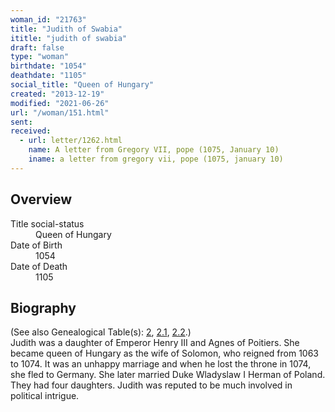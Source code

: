 ```yaml
---
woman_id: "21763"
title: "Judith of Swabia"
ititle: "judith of swabia"
draft: false
type: "woman"
birthdate: "1054"
deathdate: "1105"
social_title: "Queen of Hungary"
created: "2013-12-19"
modified: "2021-06-26"
url: "/woman/151.html"
sent:
received:
  - url: letter/1262.html
    name: A letter from Gregory VII, pope (1075, January 10)
    iname: a letter from gregory vii, pope (1075, january 10)
---
```

<h2 class="mt-4">Overview</h2><dt>Title social-status</dt><dd>Queen of Hungary</dd><dt>Date of Birth</dt><dd>1054</dd><dt>Date of Death</dt><dd>1105</dd><h2 class="mt-4">Biography</h2>(See also Genealogical Table(s): <a href="/content/genealogy-henry#n151">2</a>, <a href="/content/genealogy-conrad#n151">2.1</a>, <a href="/content/genealogy-mieszko#n151">2.2</a>.)<br><del></del>Judith was a daughter of Emperor Henry III and Agnes of Poitiers.  She became queen of Hungary as the wife of Solomon, who reigned from 1063 to 1074.  It was an unhappy marriage and when he lost the throne in 1074, she fled to Germany.  She later married Duke Wladyslaw I Herman of Poland.  They had four daughters.  Judith was reputed to be much involved in political intrigue.
